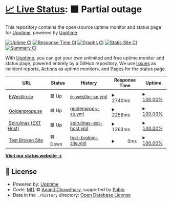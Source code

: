 # [📈 Live Status](https://demo.upptime.js.org): <!--live status--> **🟧 Partial outage**

This repository contains the open-source uptime monitor and status page for [Upptime](https://upptime.js.org), powered by [Upptime](https://github.com/upptime/upptime).

[![Uptime CI](https://github.com/upptime/upptime/workflows/Uptime%20CI/badge.svg)](https://github.com/upptime/upptime/actions?query=workflow%3A%22Uptime+CI%22)
[![Response Time CI](https://github.com/upptime/upptime/workflows/Response%20Time%20CI/badge.svg)](https://github.com/upptime/upptime/actions?query=workflow%3A%22Response+Time+CI%22)
[![Graphs CI](https://github.com/upptime/upptime/workflows/Graphs%20CI/badge.svg)](https://github.com/upptime/upptime/actions?query=workflow%3A%22Graphs+CI%22)
[![Static Site CI](https://github.com/upptime/upptime/workflows/Static%20Site%20CI/badge.svg)](https://github.com/upptime/upptime/actions?query=workflow%3A%22Static+Site+CI%22)
[![Summary CI](https://github.com/upptime/upptime/workflows/Summary%20CI/badge.svg)](https://github.com/upptime/upptime/actions?query=workflow%3A%22Summary+CI%22)

With [Upptime](https://upptime.js.org), you can get your own unlimited and free uptime monitor and status page, powered entirely by a GitHub repository. We use [Issues](https://github.com/upptime/upptime/issues) as incident reports, [Actions](https://github.com/upptime/upptime/actions) as uptime monitors, and [Pages](https://demo.upptime.js.org) for the status page.

<!--start: status pages-->
<!-- This summary is generated by Upptime (https://github.com/upptime/upptime) -->
<!-- Do not edit this manually, your changes will be overwritten -->
<!-- prettier-ignore -->
| URL | Status | History | Response Time | Uptime |
| --- | ------ | ------- | ------------- | ------ |
| <img alt="" src="https://icons.duckduckgo.com/ip3/ewestlin.se.ico" height="13"> [EWestlin.se](https://ewestlin.se) | 🟩 Up | [e-westlin-se.yml](https://github.com/HalfAway/statuspage/commits/HEAD/history/e-westlin-se.yml) | <details><summary><img alt="Response time graph" src="./graphs/e-westlin-se/response-time-week.png" height="20"> 2740ms</summary><br><a href="https://demo.upptime.js.org/history/e-westlin-se"><img alt="Response time 2532" src="https://img.shields.io/endpoint?url=https%3A%2F%2Fraw.githubusercontent.com%2FHalfAway%2Fstatuspage%2FHEAD%2Fapi%2Fe-westlin-se%2Fresponse-time.json"></a><br><a href="https://demo.upptime.js.org/history/e-westlin-se"><img alt="24-hour response time 2477" src="https://img.shields.io/endpoint?url=https%3A%2F%2Fraw.githubusercontent.com%2FHalfAway%2Fstatuspage%2FHEAD%2Fapi%2Fe-westlin-se%2Fresponse-time-day.json"></a><br><a href="https://demo.upptime.js.org/history/e-westlin-se"><img alt="7-day response time 2740" src="https://img.shields.io/endpoint?url=https%3A%2F%2Fraw.githubusercontent.com%2FHalfAway%2Fstatuspage%2FHEAD%2Fapi%2Fe-westlin-se%2Fresponse-time-week.json"></a><br><a href="https://demo.upptime.js.org/history/e-westlin-se"><img alt="30-day response time 2532" src="https://img.shields.io/endpoint?url=https%3A%2F%2Fraw.githubusercontent.com%2FHalfAway%2Fstatuspage%2FHEAD%2Fapi%2Fe-westlin-se%2Fresponse-time-month.json"></a><br><a href="https://demo.upptime.js.org/history/e-westlin-se"><img alt="1-year response time 2532" src="https://img.shields.io/endpoint?url=https%3A%2F%2Fraw.githubusercontent.com%2FHalfAway%2Fstatuspage%2FHEAD%2Fapi%2Fe-westlin-se%2Fresponse-time-year.json"></a></details> | <details><summary><a href="https://demo.upptime.js.org/history/e-westlin-se">100.00%</a></summary><a href="https://demo.upptime.js.org/history/e-westlin-se"><img alt="All-time uptime 100.00%" src="https://img.shields.io/endpoint?url=https%3A%2F%2Fraw.githubusercontent.com%2FHalfAway%2Fstatuspage%2FHEAD%2Fapi%2Fe-westlin-se%2Fuptime.json"></a><br><a href="https://demo.upptime.js.org/history/e-westlin-se"><img alt="24-hour uptime 100.00%" src="https://img.shields.io/endpoint?url=https%3A%2F%2Fraw.githubusercontent.com%2FHalfAway%2Fstatuspage%2FHEAD%2Fapi%2Fe-westlin-se%2Fuptime-day.json"></a><br><a href="https://demo.upptime.js.org/history/e-westlin-se"><img alt="7-day uptime 100.00%" src="https://img.shields.io/endpoint?url=https%3A%2F%2Fraw.githubusercontent.com%2FHalfAway%2Fstatuspage%2FHEAD%2Fapi%2Fe-westlin-se%2Fuptime-week.json"></a><br><a href="https://demo.upptime.js.org/history/e-westlin-se"><img alt="30-day uptime 100.00%" src="https://img.shields.io/endpoint?url=https%3A%2F%2Fraw.githubusercontent.com%2FHalfAway%2Fstatuspage%2FHEAD%2Fapi%2Fe-westlin-se%2Fuptime-month.json"></a><br><a href="https://demo.upptime.js.org/history/e-westlin-se"><img alt="1-year uptime 100.00%" src="https://img.shields.io/endpoint?url=https%3A%2F%2Fraw.githubusercontent.com%2FHalfAway%2Fstatuspage%2FHEAD%2Fapi%2Fe-westlin-se%2Fuptime-year.json"></a></details>
| <img alt="" src="https://icons.duckduckgo.com/ip3/goldenprops.se.ico" height="13"> [Goldenprops.se](https://goldenprops.se) | 🟩 Up | [goldenprops-se.yml](https://github.com/HalfAway/statuspage/commits/HEAD/history/goldenprops-se.yml) | <details><summary><img alt="Response time graph" src="./graphs/goldenprops-se/response-time-week.png" height="20"> 2258ms</summary><br><a href="https://demo.upptime.js.org/history/goldenprops-se"><img alt="Response time 2615" src="https://img.shields.io/endpoint?url=https%3A%2F%2Fraw.githubusercontent.com%2FHalfAway%2Fstatuspage%2FHEAD%2Fapi%2Fgoldenprops-se%2Fresponse-time.json"></a><br><a href="https://demo.upptime.js.org/history/goldenprops-se"><img alt="24-hour response time 1833" src="https://img.shields.io/endpoint?url=https%3A%2F%2Fraw.githubusercontent.com%2FHalfAway%2Fstatuspage%2FHEAD%2Fapi%2Fgoldenprops-se%2Fresponse-time-day.json"></a><br><a href="https://demo.upptime.js.org/history/goldenprops-se"><img alt="7-day response time 2258" src="https://img.shields.io/endpoint?url=https%3A%2F%2Fraw.githubusercontent.com%2FHalfAway%2Fstatuspage%2FHEAD%2Fapi%2Fgoldenprops-se%2Fresponse-time-week.json"></a><br><a href="https://demo.upptime.js.org/history/goldenprops-se"><img alt="30-day response time 2615" src="https://img.shields.io/endpoint?url=https%3A%2F%2Fraw.githubusercontent.com%2FHalfAway%2Fstatuspage%2FHEAD%2Fapi%2Fgoldenprops-se%2Fresponse-time-month.json"></a><br><a href="https://demo.upptime.js.org/history/goldenprops-se"><img alt="1-year response time 2615" src="https://img.shields.io/endpoint?url=https%3A%2F%2Fraw.githubusercontent.com%2FHalfAway%2Fstatuspage%2FHEAD%2Fapi%2Fgoldenprops-se%2Fresponse-time-year.json"></a></details> | <details><summary><a href="https://demo.upptime.js.org/history/goldenprops-se">100.00%</a></summary><a href="https://demo.upptime.js.org/history/goldenprops-se"><img alt="All-time uptime 100.00%" src="https://img.shields.io/endpoint?url=https%3A%2F%2Fraw.githubusercontent.com%2FHalfAway%2Fstatuspage%2FHEAD%2Fapi%2Fgoldenprops-se%2Fuptime.json"></a><br><a href="https://demo.upptime.js.org/history/goldenprops-se"><img alt="24-hour uptime 100.00%" src="https://img.shields.io/endpoint?url=https%3A%2F%2Fraw.githubusercontent.com%2FHalfAway%2Fstatuspage%2FHEAD%2Fapi%2Fgoldenprops-se%2Fuptime-day.json"></a><br><a href="https://demo.upptime.js.org/history/goldenprops-se"><img alt="7-day uptime 100.00%" src="https://img.shields.io/endpoint?url=https%3A%2F%2Fraw.githubusercontent.com%2FHalfAway%2Fstatuspage%2FHEAD%2Fapi%2Fgoldenprops-se%2Fuptime-week.json"></a><br><a href="https://demo.upptime.js.org/history/goldenprops-se"><img alt="30-day uptime 100.00%" src="https://img.shields.io/endpoint?url=https%3A%2F%2Fraw.githubusercontent.com%2FHalfAway%2Fstatuspage%2FHEAD%2Fapi%2Fgoldenprops-se%2Fuptime-month.json"></a><br><a href="https://demo.upptime.js.org/history/goldenprops-se"><img alt="1-year uptime 100.00%" src="https://img.shields.io/endpoint?url=https%3A%2F%2Fraw.githubusercontent.com%2FHalfAway%2Fstatuspage%2FHEAD%2Fapi%2Fgoldenprops-se%2Fuptime-year.json"></a></details>
| <img alt="" src="https://icons.duckduckgo.com/ip3/spirulinas.se.ico" height="13"> [Spirulinas (EXT Host)](https://spirulinas.se) | 🟩 Up | [spirulinas-ext-host.yml](https://github.com/HalfAway/statuspage/commits/HEAD/history/spirulinas-ext-host.yml) | <details><summary><img alt="Response time graph" src="./graphs/spirulinas-ext-host/response-time-week.png" height="20"> 1263ms</summary><br><a href="https://demo.upptime.js.org/history/spirulinas-ext-host"><img alt="Response time 1433" src="https://img.shields.io/endpoint?url=https%3A%2F%2Fraw.githubusercontent.com%2FHalfAway%2Fstatuspage%2FHEAD%2Fapi%2Fspirulinas-ext-host%2Fresponse-time.json"></a><br><a href="https://demo.upptime.js.org/history/spirulinas-ext-host"><img alt="24-hour response time 1305" src="https://img.shields.io/endpoint?url=https%3A%2F%2Fraw.githubusercontent.com%2FHalfAway%2Fstatuspage%2FHEAD%2Fapi%2Fspirulinas-ext-host%2Fresponse-time-day.json"></a><br><a href="https://demo.upptime.js.org/history/spirulinas-ext-host"><img alt="7-day response time 1263" src="https://img.shields.io/endpoint?url=https%3A%2F%2Fraw.githubusercontent.com%2FHalfAway%2Fstatuspage%2FHEAD%2Fapi%2Fspirulinas-ext-host%2Fresponse-time-week.json"></a><br><a href="https://demo.upptime.js.org/history/spirulinas-ext-host"><img alt="30-day response time 1433" src="https://img.shields.io/endpoint?url=https%3A%2F%2Fraw.githubusercontent.com%2FHalfAway%2Fstatuspage%2FHEAD%2Fapi%2Fspirulinas-ext-host%2Fresponse-time-month.json"></a><br><a href="https://demo.upptime.js.org/history/spirulinas-ext-host"><img alt="1-year response time 1433" src="https://img.shields.io/endpoint?url=https%3A%2F%2Fraw.githubusercontent.com%2FHalfAway%2Fstatuspage%2FHEAD%2Fapi%2Fspirulinas-ext-host%2Fresponse-time-year.json"></a></details> | <details><summary><a href="https://demo.upptime.js.org/history/spirulinas-ext-host">100.00%</a></summary><a href="https://demo.upptime.js.org/history/spirulinas-ext-host"><img alt="All-time uptime 100.00%" src="https://img.shields.io/endpoint?url=https%3A%2F%2Fraw.githubusercontent.com%2FHalfAway%2Fstatuspage%2FHEAD%2Fapi%2Fspirulinas-ext-host%2Fuptime.json"></a><br><a href="https://demo.upptime.js.org/history/spirulinas-ext-host"><img alt="24-hour uptime 100.00%" src="https://img.shields.io/endpoint?url=https%3A%2F%2Fraw.githubusercontent.com%2FHalfAway%2Fstatuspage%2FHEAD%2Fapi%2Fspirulinas-ext-host%2Fuptime-day.json"></a><br><a href="https://demo.upptime.js.org/history/spirulinas-ext-host"><img alt="7-day uptime 100.00%" src="https://img.shields.io/endpoint?url=https%3A%2F%2Fraw.githubusercontent.com%2FHalfAway%2Fstatuspage%2FHEAD%2Fapi%2Fspirulinas-ext-host%2Fuptime-week.json"></a><br><a href="https://demo.upptime.js.org/history/spirulinas-ext-host"><img alt="30-day uptime 100.00%" src="https://img.shields.io/endpoint?url=https%3A%2F%2Fraw.githubusercontent.com%2FHalfAway%2Fstatuspage%2FHEAD%2Fapi%2Fspirulinas-ext-host%2Fuptime-month.json"></a><br><a href="https://demo.upptime.js.org/history/spirulinas-ext-host"><img alt="1-year uptime 100.00%" src="https://img.shields.io/endpoint?url=https%3A%2F%2Fraw.githubusercontent.com%2FHalfAway%2Fstatuspage%2FHEAD%2Fapi%2Fspirulinas-ext-host%2Fuptime-year.json"></a></details>
| <img alt="" src="https://icons.duckduckgo.com/ip3/thissitedoesnotexist.koj.co.ico" height="13"> [Test Broken Site](https://thissitedoesnotexist.koj.co) | 🟥 Down | [test-broken-site.yml](https://github.com/HalfAway/statuspage/commits/HEAD/history/test-broken-site.yml) | <details><summary><img alt="Response time graph" src="./graphs/test-broken-site/response-time-week.png" height="20"> 0ms</summary><br><a href="https://demo.upptime.js.org/history/test-broken-site"><img alt="Response time 0" src="https://img.shields.io/endpoint?url=https%3A%2F%2Fraw.githubusercontent.com%2FHalfAway%2Fstatuspage%2FHEAD%2Fapi%2Ftest-broken-site%2Fresponse-time.json"></a><br><a href="https://demo.upptime.js.org/history/test-broken-site"><img alt="24-hour response time 0" src="https://img.shields.io/endpoint?url=https%3A%2F%2Fraw.githubusercontent.com%2FHalfAway%2Fstatuspage%2FHEAD%2Fapi%2Ftest-broken-site%2Fresponse-time-day.json"></a><br><a href="https://demo.upptime.js.org/history/test-broken-site"><img alt="7-day response time 0" src="https://img.shields.io/endpoint?url=https%3A%2F%2Fraw.githubusercontent.com%2FHalfAway%2Fstatuspage%2FHEAD%2Fapi%2Ftest-broken-site%2Fresponse-time-week.json"></a><br><a href="https://demo.upptime.js.org/history/test-broken-site"><img alt="30-day response time 0" src="https://img.shields.io/endpoint?url=https%3A%2F%2Fraw.githubusercontent.com%2FHalfAway%2Fstatuspage%2FHEAD%2Fapi%2Ftest-broken-site%2Fresponse-time-month.json"></a><br><a href="https://demo.upptime.js.org/history/test-broken-site"><img alt="1-year response time 0" src="https://img.shields.io/endpoint?url=https%3A%2F%2Fraw.githubusercontent.com%2FHalfAway%2Fstatuspage%2FHEAD%2Fapi%2Ftest-broken-site%2Fresponse-time-year.json"></a></details> | <details><summary><a href="https://demo.upptime.js.org/history/test-broken-site">100.00%</a></summary><a href="https://demo.upptime.js.org/history/test-broken-site"><img alt="All-time uptime 100.00%" src="https://img.shields.io/endpoint?url=https%3A%2F%2Fraw.githubusercontent.com%2FHalfAway%2Fstatuspage%2FHEAD%2Fapi%2Ftest-broken-site%2Fuptime.json"></a><br><a href="https://demo.upptime.js.org/history/test-broken-site"><img alt="24-hour uptime 100.00%" src="https://img.shields.io/endpoint?url=https%3A%2F%2Fraw.githubusercontent.com%2FHalfAway%2Fstatuspage%2FHEAD%2Fapi%2Ftest-broken-site%2Fuptime-day.json"></a><br><a href="https://demo.upptime.js.org/history/test-broken-site"><img alt="7-day uptime 100.00%" src="https://img.shields.io/endpoint?url=https%3A%2F%2Fraw.githubusercontent.com%2FHalfAway%2Fstatuspage%2FHEAD%2Fapi%2Ftest-broken-site%2Fuptime-week.json"></a><br><a href="https://demo.upptime.js.org/history/test-broken-site"><img alt="30-day uptime 100.00%" src="https://img.shields.io/endpoint?url=https%3A%2F%2Fraw.githubusercontent.com%2FHalfAway%2Fstatuspage%2FHEAD%2Fapi%2Ftest-broken-site%2Fuptime-month.json"></a><br><a href="https://demo.upptime.js.org/history/test-broken-site"><img alt="1-year uptime 100.00%" src="https://img.shields.io/endpoint?url=https%3A%2F%2Fraw.githubusercontent.com%2FHalfAway%2Fstatuspage%2FHEAD%2Fapi%2Ftest-broken-site%2Fuptime-year.json"></a></details>

<!--end: status pages-->

[**Visit our status website →**](https://demo.upptime.js.org)

## 📄 License

- Powered by: [Upptime](https://github.com/upptime/upptime)
- Code: [MIT](./LICENSE) © [Anand Chowdhary](https://anandchowdhary.com), supported by [Pabio](https://pabio.com)
- Data in the `./history` directory: [Open Database License](https://opendatacommons.org/licenses/odbl/1-0/)
